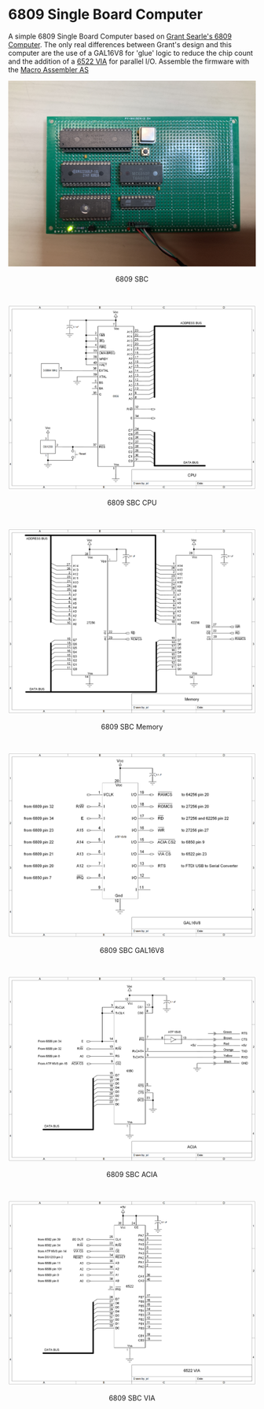 # 6809 Single Board Computer
A simple 6809 Single Board Computer based on [Grant Searle's 6809 Computer](http://searle.x10host.com/6809/Simple6809.html). The only real differences between Grant's design and this computer are the use of a GAL16V8 for 'glue' logic to reduce the chip count and the addition of a [6522 VIA](https://en.wikipedia.org/wiki/MOS_Technology_6522) for parallel I/O. Assemble the firmware with the [Macro Assembler AS](http://john.ccac.rwth-aachen.de:8000/as/)

<p align="center"><img src="/images/6809 SBC.JPG"/>
<p align="center">6809 SBC</p><br>

<p align="center"><img src="/images/6809 SBC CPU.png"/>
<p align="center">6809 SBC CPU</p><br>

<p align="center"><img src="/images/6809 SBC Memory.png"/>
<p align="center">6809 SBC Memory</p><br>

<p align="center"><img src="/images/6809 SBC GAL16V8.png"/>
<p align="center">6809 SBC GAL16V8</p><br>

<p align="center"><img src="/images/6809 SBC ACIA.png"/>
<p align="center">6809 SBC ACIA</p><br>

<p align="center"><img src="/images/6809 SBC VIA.png"/>
<p align="center">6809 SBC VIA</p><br>
